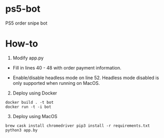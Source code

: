 # ps5-bot

PS5 order snipe bot

# How-to

1. Modify app.py 

- Fill in lines 40 - 48 with order payment information.

- Enable/disable headless mode on line 52. Headless mode disabled is only supported when running on MacOS.

2. Deploy using Docker

```
docker build . -t bot
docker run -t -i bot
```

3. Deploy using MacOS

``
brew cask install chromedriver
pip3 install -r requirements.txt
python3 app.by
``